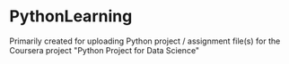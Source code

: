 # PythonLearning

Primarily created for uploading Python project / assignment file(s) for the Coursera project "Python Project for Data Science"
